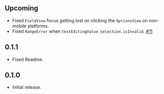 ## Upcoming

* Fixed `FieldView` focus getting lost on clicking the `OptionsView` on non-mobile platforms.
* Fixed `RangeError` when `textEditingValue.selection.isInvalid`. [#11](https://github.com/xsahil03x/multi_trigger_autocomplete/issues/11)

## 0.1.1

* Fixed Readme.

## 0.1.0

* Initial release.
